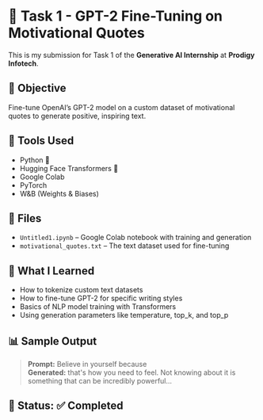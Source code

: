 # 🚀 Task 1 - GPT-2 Fine-Tuning on Motivational Quotes

This is my submission for Task 1 of the **Generative AI Internship** at **Prodigy Infotech**.

## 📌 Objective
Fine-tune OpenAI’s GPT-2 model on a custom dataset of motivational quotes to generate positive, inspiring text.

## 🔧 Tools Used
- Python 🐍
- Hugging Face Transformers 🤗
- Google Colab
- PyTorch
- W&B (Weights & Biases)

## 📂 Files
- `Untitled1.ipynb` – Google Colab notebook with training and generation
- `motivational_quotes.txt` – The text dataset used for fine-tuning

## 🧠 What I Learned
- How to tokenize custom text datasets
- How to fine-tune GPT-2 for specific writing styles
- Basics of NLP model training with Transformers
- Using generation parameters like temperature, top_k, and top_p

## 📊 Sample Output

> **Prompt:** Believe in yourself because  
> **Generated:** that's how you need to feel. Not knowing about it is something that can be incredibly powerful...

## 📎 Status: ✅ Completed
